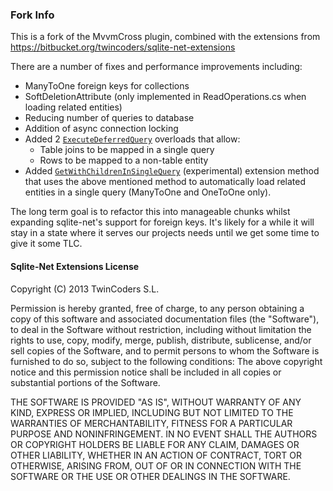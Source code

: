 ### Fork Info
This is a fork of the MvvmCross plugin, combined with the extensions from https://bitbucket.org/twincoders/sqlite-net-extensions

There are a number of fixes and performance improvements including:
- ManyToOne foreign keys for collections
- SoftDeletionAttribute (only implemented in ReadOperations.cs when loading related entities)
- Reducing number of queries to database
- Addition of async connection locking
- Added 2 [`ExecuteDeferredQuery`](https://github.com/mystudylife/MvvmCross-SQLite/blob/experimental/Sqlite/Cirrious.MvvmCross.Community.Plugins.Sqlite/SharedFile/SQLiteNet.cs#L2240) overloads that allow:
  - Table joins to be mapped in a single query
  - Rows to be mapped to a non-table entity
- Added [`GetWithChildrenInSingleQuery`](https://github.com/mystudylife/MvvmCross-SQLite/blob/experimental/Sqlite/Cirrious.MvvmCross.Community.Plugins.Sqlite/Extensions/ReadOperations.cs#L23) (experimental) extension method that uses the above mentioned method to automatically load related entities in a single query (ManyToOne and OneToOne only).

The long term goal is to refactor this into manageable chunks whilst expanding sqlite-net's support for foreign keys. It's likely for a while it will stay in a state where it serves our projects needs until we get some time to give it some TLC.

#### Sqlite-Net Extensions License
Copyright (C) 2013 TwinCoders S.L.

Permission is hereby granted, free of charge, to any person obtaining a copy of this software and associated documentation files (the "Software"), to deal in the Software without restriction, including without limitation the rights to use, copy, modify, merge, publish, distribute, sublicense, and/or sell copies of the Software, and to permit persons to whom the Software is furnished to do so, subject to the following conditions:
The above copyright notice and this permission notice shall be included in all copies or substantial portions of the Software.

THE SOFTWARE IS PROVIDED "AS IS", WITHOUT WARRANTY OF ANY KIND, EXPRESS OR IMPLIED, INCLUDING BUT NOT LIMITED TO THE WARRANTIES OF MERCHANTABILITY, FITNESS FOR A PARTICULAR PURPOSE AND NONINFRINGEMENT. IN NO EVENT SHALL THE AUTHORS OR COPYRIGHT HOLDERS BE LIABLE FOR ANY CLAIM, DAMAGES OR OTHER LIABILITY, WHETHER IN AN ACTION OF CONTRACT, TORT OR OTHERWISE, ARISING FROM, OUT OF OR IN CONNECTION WITH THE SOFTWARE OR THE USE OR OTHER DEALINGS IN THE SOFTWARE.
